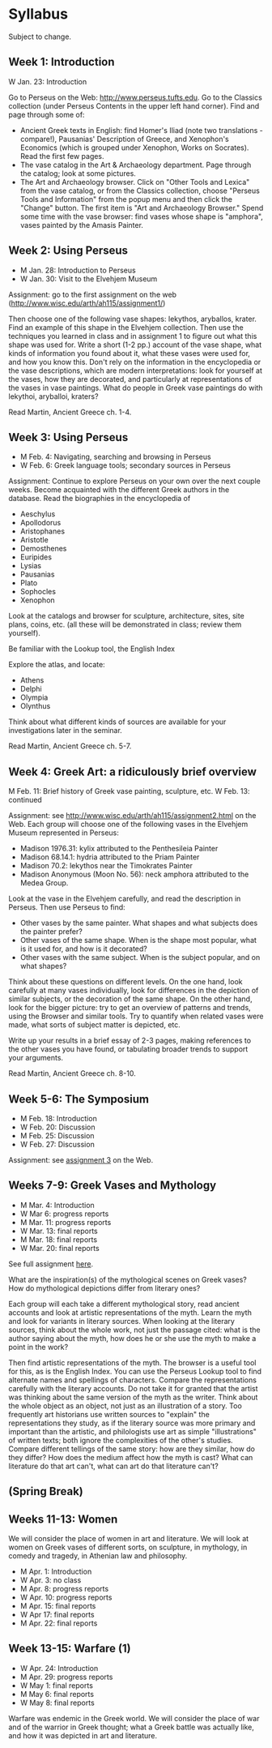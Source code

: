 # Syllabus

Subject to change.

## Week 1: Introduction

W Jan. 23: Introduction

Go to Perseus on the Web: <http://www.perseus.tufts.edu>. Go to the Classics
collection (under Perseus Contents in the upper left hand corner). Find and
page through some of:

  * Ancient Greek texts in English: find Homer's Iliad (note two translations - compare!), Pausanias' Description of Greece, and Xenophon's Economics (which is grouped under Xenophon, Works on Socrates). Read the first few pages.
  * The vase catalog in the Art & Archaeology department. Page through the catalog; look at some pictures.
  * The Art and Archaeology browser. Click on "Other Tools and Lexica" from the vase catalog, or from the Classics collection, choose "Perseus Tools and Information" from the popup menu and then click the "Change" button. The first item is "Art and Archaeology Browser." Spend some time with the vase browser: find vases whose shape is "amphora", vases painted by the Amasis Painter.

## Week 2: Using Perseus

  * M Jan. 28: Introduction to Perseus
  * W Jan. 30: Visit to the Elvehjem Museum

Assignment: go to the first assignment on the web
(<http://www.wisc.edu/arth/ah115/assignment1/>)

Then choose one of the following vase shapes: lekythos, aryballos, krater.
Find an example of this shape in the Elvehjem collection. Then use the
techniques you learned in class and in assignment 1 to figure out what this
shape was used for. Write a short (1-2 pp.) account of the vase shape, what
kinds of information you found about it, what these vases were used for, and
how you know this. Don't rely on the information in the encyclopedia or the
vase descriptions, which are modern interpretations: look for yourself at the
vases, how they are decorated, and particularly at representations of the
vases in vase paintings. What do people in Greek vase paintings do with
lekythoi, aryballoi, kraters?

Read Martin, Ancient Greece ch. 1-4.

## Week 3: Using Perseus

  * M Feb. 4: Navigating, searching and browsing in Perseus
  * W Feb. 6: Greek language tools; secondary sources in Perseus

Assignment: Continue to explore Perseus on your own over the next couple
weeks. Become acquainted with the different Greek authors in the database.
Read the biographies in the encyclopedia of

  * Aeschylus
  * Apollodorus
  * Aristophanes
  * Aristotle
  * Demosthenes
  * Euripides
  * Lysias
  * Pausanias
  * Plato
  * Sophocles
  * Xenophon

Look at the catalogs and browser for sculpture, architecture, sites, site
plans, coins, etc. (all these will be demonstrated in class; review them
yourself).

Be familiar with the Lookup tool, the English Index

Explore the atlas, and locate:

  * Athens
  * Delphi
  * Olympia
  * Olynthus

Think about what different kinds of sources are available for your
investigations later in the seminar.

Read Martin, Ancient Greece ch. 5-7.

## Week 4: Greek Art: a ridiculously brief overview

M Feb. 11: Brief history of Greek vase painting, sculpture, etc. W Feb. 13:
continued

Assignment: see http://www.wisc.edu/arth/ah115/assignment2.html on the Web.
Each group will choose one of the following vases in the Elvehjem Museum
represented in Perseus:

  * Madison 1976.31: kylix attributed to the Penthesileia Painter
  * Madison 68.14.1: hydria attributed to the Priam Painter
  * Madison 70.2: lekythos near the Timokrates Painter
  * Madison Anonymous (Moon No. 56): neck amphora attributed to the Medea Group.

Look at the vase in the Elvehjem carefully, and read the description in
Perseus. Then use Perseus to find:

  * Other vases by the same painter. What shapes and what subjects does the painter prefer? 
  * Other vases of the same shape. When is the shape most popular, what is it used for, and how is it decorated?
  * Other vases with the same subject. When is the subject popular, and on what shapes?

Think about these questions on different levels. On the one hand, look
carefully at many vases individually, look for differences in the depiction of
similar subjects, or the decoration of the same shape. On the other hand, look
for the bigger picture: try to get an overview of patterns and trends, using
the Browser and similar tools. Try to quantify when related vases were made,
what sorts of subject matter is depicted, etc.

Write up your results in a brief essay of 2-3 pages, making references to the
other vases you have found, or tabulating broader trends to support your
arguments.

Read Martin, Ancient Greece ch. 8-10.

## Week 5-6: The Symposium

  * M Feb. 18: Introduction
  * W Feb. 20: Discussion
  * M Feb. 25: Discussion
  * W Feb. 27: Discussion

Assignment: see [assignment 3](./symposiumtopics.html) on the Web.

## Weeks 7-9: Greek Vases and Mythology

  * M Mar. 4: Introduction
  * W Mar 6: progress reports
  * M Mar. 11: progress reports
  * W Mar. 13: final reports
  * M Mar. 18: final reports
  * W Mar. 20: final reports

See full assignment [here](./myth.html).

What are the inspiration(s) of the mythological scenes on Greek vases? How do
mythological depictions differ from literary ones?

Each group will each take a different mythological story, read ancient
accounts and look at artistic representations of the myth. Learn the myth and
look for variants in literary sources. When looking at the literary sources,
think about the whole work, not just the passage cited: what is the author
saying about the myth, how does he or she use the myth to make a point in the
work?

Then find artistic representations of the myth. The browser is a useful tool
for this, as is the English Index. You can use the Perseus Lookup tool to find
alternate names and spellings of characters. Compare the representations
carefully with the literary accounts. Do not take it for granted that the
artist was thinking about the same version of the myth as the writer. Think
about the whole object as an object, not just as an illustration of a story.
Too frequently art historians use written sources to "explain" the
representations they study, as if the literary source was more primary and
important than the artistic, and philologists use art as simple
"illustrations" of written texts; both ignore the complexities of the other's
studies. Compare different tellings of the same story: how are they similar,
how do they differ? How does the medium affect how the myth is cast? What can
literature do that art can't, what can art do that literature can't?

## (Spring Break)

## Weeks 11-13: Women

We will consider the place of women in art and literature. We will look at
women on Greek vases of different sorts, on sculpture, in mythology, in comedy
and tragedy, in Athenian law and philosophy.

  * M Apr. 1: Introduction
  * W Apr. 3: no class
  * M Apr. 8: progress reports
  * W Apr. 10: progress reports
  * M Apr. 15: final reports
  * W Apr 17: final reports
  * M Apr. 22: final reports

## Week 13-15: Warfare (1)

  * W Apr. 24: Introduction
  * M Apr. 29: progress reports
  * W May 1: final reports
  * M May 6: final reports
  * W May 8: final reports

Warfare was endemic in the Greek world. We will consider the place of war and
of the warrior in Greek thought; what a Greek battle was actually like, and
how it was depicted in art and literature.

